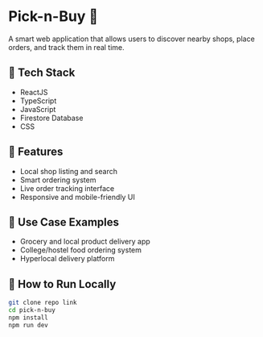 # Pick-n-Buy 🛒

A smart web application that allows users to discover nearby shops, place orders, and track them in real time.

## 🔧 Tech Stack
- ReactJS
- TypeScript
- JavaScript
- Firestore Database
- CSS

## 🌟 Features
- Local shop listing and search
- Smart ordering system
- Live order tracking interface
- Responsive and mobile-friendly UI

## 📌 Use Case Examples
- Grocery and local product delivery app
- College/hostel food ordering system
- Hyperlocal delivery platform
  
## 🚀 How to Run Locally
```bash
git clone repo link
cd pick-n-buy
npm install
npm run dev

